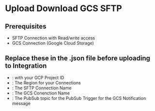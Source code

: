 # Upload Download GCS SFTP


## Prerequisites
- SFTP Connection with Read/write access
- GCS Connection (Google Cloud Storage)

## Replace these in the .json file before uploading to Integration
- <projectId> : with your GCP Project ID
- <region> : The Region for your Connections
- <sftp-connection-name> : The SFTP Connection Name
- <gcs-connection-name> : The GCS Conenction Name
- <pubsub-topic-name> : The PubSub topic for the PubSub Trigger for the GCS Notification message

